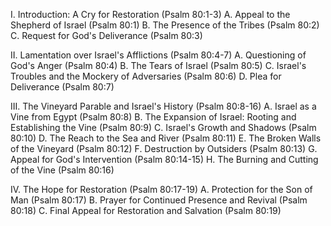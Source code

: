 I. Introduction: A Cry for Restoration (Psalm 80:1-3)
   A. Appeal to the Shepherd of Israel (Psalm 80:1)
   B. The Presence of the Tribes (Psalm 80:2)
   C. Request for God's Deliverance (Psalm 80:3)

II. Lamentation over Israel's Afflictions (Psalm 80:4-7)
   A. Questioning of God's Anger (Psalm 80:4)
   B. The Tears of Israel (Psalm 80:5)
   C. Israel's Troubles and the Mockery of Adversaries (Psalm 80:6)
   D. Plea for Deliverance (Psalm 80:7)

III. The Vineyard Parable and Israel's History (Psalm 80:8-16)
   A. Israel as a Vine from Egypt (Psalm 80:8)
   B. The Expansion of Israel: Rooting and Establishing the Vine (Psalm 80:9)
   C. Israel's Growth and Shadows (Psalm 80:10)
   D. The Reach to the Sea and River (Psalm 80:11)
   E. The Broken Walls of the Vineyard (Psalm 80:12)
   F. Destruction by Outsiders (Psalm 80:13)
   G. Appeal for God's Intervention (Psalm 80:14-15)
   H. The Burning and Cutting of the Vine (Psalm 80:16)

IV. The Hope for Restoration (Psalm 80:17-19)
   A. Protection for the Son of Man (Psalm 80:17)
   B. Prayer for Continued Presence and Revival (Psalm 80:18)
   C. Final Appeal for Restoration and Salvation (Psalm 80:19)